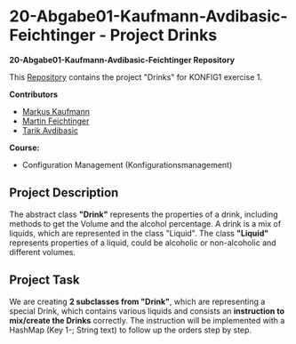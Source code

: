 # 20-Abgabe01-Kaufmann-Avdibasic-Feichtinger - Project Drinks #

**20-Abgabe01-Kaufmann-Avdibasic-Feichtinger Repository**

This [Repository](https://github.com/martinf13/20-Abgabe01-Kaufmann-Avdibasic-Feichtinger.git) contains the project "Drinks" for KONFIG1 exercise 1.

**Contributors**
- [Markus Kaufmann](https://github.com/markuskaufmann87 "Markus Kaufmann")
- [Martin Feichtinger](https://github.com/martinf13 "Martin Feichtinger")
- [Tarik Avdibasic](https://github.com/TarikAvdibasic90 "Tarik Avdibasic")

**Course:**

- Configuration Management (Konfigurationsmanagement)

## Project Description ##

The abstract class **"Drink"** represents the properties of a drink, including methods to get the Volume and the alcohol percentage.
A drink is a mix of liquids, which are represented in the class "Liquid".
The class **"Liquid"** represents properties of a liquid, could be alcoholic or non-alcoholic and different volumes.

## Project Task ##

We are creating **2 subclasses from "Drink"**, which are representing a special Drink, which contains various liquids and
consists an **instruction to mix/create the Drinks** correctly.
The instruction will be implemented with a HashMap (Key 1-; String text) to follow up the orders step by step.

